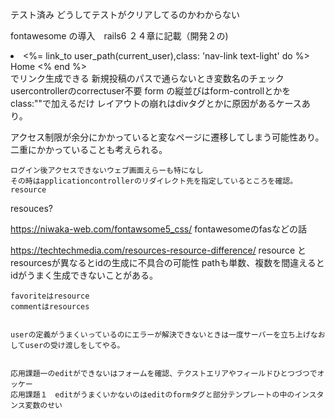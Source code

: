 テスト済み
どうしてテストがクリアしてるのかわからない

fontawesome の導入　rails6 ２４章に記載（開発２の)
<li>
  <%= link_to user_path(current_user),class: 'nav-link text-light' do %>
    <i class="fas fa-home"></i>Home
  <% end %>
</li>
 でリンク生成できる
新規投稿のパスで通らないとき変数名のチェック
usercontrollerのcorrectuser不要
form の縦並びはform-controllとかをclass:""で加えるだけ
レイアウトの崩れはdivタグとかに原因があるケースあり。
    
    
 アクセス制限が余分にかかっていると変なページに遷移してしまう可能性あり。
    二重にかかっていることも考えられる。

    
    ログイン後アクセスできないウェブ画面えらーも特になし
    その時はapplicationcontrollerのリダイレクト先を指定しているところを確認。resource
   resouces?
    
https://niwaka-web.com/fontawsome5_css/
    fontawesomeのfasなどの話
    
    

https://techtechmedia.com/resources-resource-difference/
    resource とresourcesが異なるとidの生成に不具合の可能性
    pathも単数、複数を間違えるとidがうまく生成できないことがある。

    
    favoriteはresource
    commentはresources
    
    
    userの定義がうまくいっているのにエラーが解決できないときは一度サーバーを立ち上げなおしてuserの受け渡しをしてやる。

    
    応用課題一のeditができないはフォームを確認、テクストエリアやフィールドひとつづつでオッケー
    応用課題１　editがうまくいかないのはeditのformタグと部分テンプレートの中のインスタンス変数のせい
